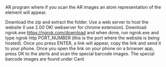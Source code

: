 AR program where if you scan the AR images an atom representation of the element will appear.

Download the zip and extract the folder. Use a web server to host the website (I use 2.00 OK! webserver for chrome extension). Download ngrok.exe https://ngrok.com/download and when done, run ngrok.exe and type ngrok http PORT_NUMBER (this is the port where the website is being hosted). Once you press ENTER, a link will appear, copy the link and send it to your phone. Once you open the link on your phone on a browser app, press OK to the alerts and scan the special barcode images. The special barcode images are found under Card
